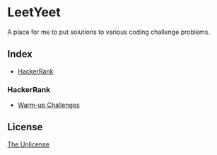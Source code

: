 # LeetYeet

A place for me to put solutions to various coding challenge problems.

## Index
* [HackerRank](#hackerrank)



### HackerRank
* [Warm-up Challenges](https://github.com/lucasmccabe/LeetYeet/HackerRank/Warm-up%20Challenges/)



## License
[The Unlicense](https://choosealicense.com/licenses/unlicense/)
